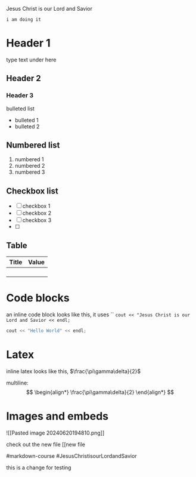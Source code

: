 Jesus Christ is our Lord and Savior


	i am doing it
# Header 1
type text under here

## Header 2

### Header 3

bulleted list
- bulleted 1
- bulleted 2

## Numbered list
1. numbered 1
2. numbered 2
3. numbered 3

## Checkbox list
- [ ] checkbox 1
- [ ] checkbox 2
- [ ] checkbox 3
- [ ]

## Table 
| Title | Value |
| ----- | ----- |
|       |       |
|       |       |
|       |       |
|       |       |

# Code blocks
an inline code block looks like this, it uses ``
`cout << "Jesus Christ is our Lord and Savior << endl;`

``` c++ 
cout << "Hello World" << endl;
```

# Latex

inline latex looks like this, $\frac{\pi\gamma\delta}{2}$

multiline:
$$
\begin{align*}
\frac{\pi\gamma\delta}{2}
\end{align*}
$$

# Images and embeds

![[Pasted image 20240620194810.png]]




check out the new file [[new file

#markdown-course
#JesusChristisourLordandSavior

this is a change for testing